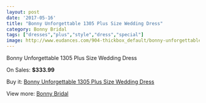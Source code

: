 ```yaml
---
layout: post
date: '2017-05-16'
title: "Bonny Unforgettable 1305 Plus Size Wedding Dress"
category: Bonny Bridal
tags: ["dresses","plus","style","dress","special"]
image: http://www.eudances.com/904-thickbox_default/bonny-unforgettable-1305-plus-size-wedding-dress.jpg
---
```

Bonny Unforgettable 1305 Plus Size Wedding Dress

On Sales: **$333.99**
<a href="https://www.eudances.com/en/bonny-bridal/315-bonny-unforgettable-1305-plus-size-wedding-dress.html"><amp-img layout="responsive" width="600" height="600" src="//www.eudances.com/904-thickbox_default/bonny-unforgettable-1305-plus-size-wedding-dress.jpg" alt="Bonny Unforgettable 1305 Plus Size Wedding Dress 0" /></a>
<a href="https://www.eudances.com/en/bonny-bridal/315-bonny-unforgettable-1305-plus-size-wedding-dress.html"><amp-img layout="responsive" width="600" height="600" src="//www.eudances.com/905-thickbox_default/bonny-unforgettable-1305-plus-size-wedding-dress.jpg" alt="Bonny Unforgettable 1305 Plus Size Wedding Dress 1" /></a>

Buy it: [Bonny Unforgettable 1305 Plus Size Wedding Dress](https://www.eudances.com/en/bonny-bridal/315-bonny-unforgettable-1305-plus-size-wedding-dress.html "Bonny Unforgettable 1305 Plus Size Wedding Dress")

View more: [Bonny Bridal](https://www.eudances.com/en/3-bonny-bridal "Bonny Bridal")